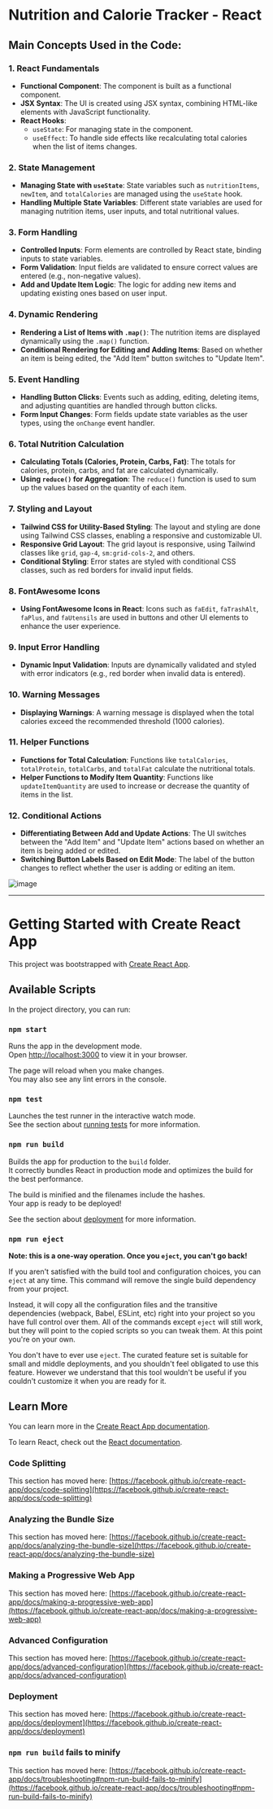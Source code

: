 # Nutrition and Calorie Tracker - React

## Main Concepts Used in the Code:

### 1. React Fundamentals

- **Functional Component**: The component is built as a functional component.
- **JSX Syntax**: The UI is created using JSX syntax, combining HTML-like elements with JavaScript functionality.
- **React Hooks**:
  - `useState`: For managing state in the component.
  - `useEffect`: To handle side effects like recalculating total calories when the list of items changes.

### 2. State Management

- **Managing State with `useState`**: State variables such as `nutritionItems`, `newItem`, and `totalCalories` are managed using the `useState` hook.
- **Handling Multiple State Variables**: Different state variables are used for managing nutrition items, user inputs, and total nutritional values.

### 3. Form Handling

- **Controlled Inputs**: Form elements are controlled by React state, binding inputs to state variables.
- **Form Validation**: Input fields are validated to ensure correct values are entered (e.g., non-negative values).
- **Add and Update Item Logic**: The logic for adding new items and updating existing ones based on user input.

### 4. Dynamic Rendering

- **Rendering a List of Items with `.map()`**: The nutrition items are displayed dynamically using the `.map()` function.
- **Conditional Rendering for Editing and Adding Items**: Based on whether an item is being edited, the "Add Item" button switches to "Update Item".

### 5. Event Handling

- **Handling Button Clicks**: Events such as adding, editing, deleting items, and adjusting quantities are handled through button clicks.
- **Form Input Changes**: Form fields update state variables as the user types, using the `onChange` event handler.

### 6. Total Nutrition Calculation

- **Calculating Totals (Calories, Protein, Carbs, Fat)**: The totals for calories, protein, carbs, and fat are calculated dynamically.
- **Using `reduce()` for Aggregation**: The `reduce()` function is used to sum up the values based on the quantity of each item.

### 7. Styling and Layout

- **Tailwind CSS for Utility-Based Styling**: The layout and styling are done using Tailwind CSS classes, enabling a responsive and customizable UI.
- **Responsive Grid Layout**: The grid layout is responsive, using Tailwind classes like `grid`, `gap-4`, `sm:grid-cols-2`, and others.
- **Conditional Styling**: Error states are styled with conditional CSS classes, such as red borders for invalid input fields.

### 8. FontAwesome Icons

- **Using FontAwesome Icons in React**: Icons such as `faEdit`, `faTrashAlt`, `faPlus`, and `faUtensils` are used in buttons and other UI elements to enhance the user experience.

### 9. Input Error Handling

- **Dynamic Input Validation**: Inputs are dynamically validated and styled with error indicators (e.g., red border when invalid data is entered).

### 10. Warning Messages

- **Displaying Warnings**: A warning message is displayed when the total calories exceed the recommended threshold (1000 calories).

### 11. Helper Functions

- **Functions for Total Calculation**: Functions like `totalCalories`, `totalProtein`, `totalCarbs`, and `totalFat` calculate the nutritional totals.
- **Helper Functions to Modify Item Quantity**: Functions like `updateItemQuantity` are used to increase or decrease the quantity of items in the list.

### 12. Conditional Actions

- **Differentiating Between Add and Update Actions**: The UI switches between the "Add Item" and "Update Item" actions based on whether an item is being added or edited.
- **Switching Button Labels Based on Edit Mode**: The label of the button changes to reflect whether the user is adding or editing an item.

![image](https://github.com/user-attachments/assets/19ab8623-8b84-401f-a340-9e0bbd57cfc3)

---

# Getting Started with Create React App

This project was bootstrapped with [Create React App](https://github.com/facebook/create-react-app).

## Available Scripts

In the project directory, you can run:

### `npm start`

Runs the app in the development mode.\
Open [http://localhost:3000](http://localhost:3000) to view it in your browser.

The page will reload when you make changes.\
You may also see any lint errors in the console.

### `npm test`

Launches the test runner in the interactive watch mode.\
See the section about [running tests](https://facebook.github.io/create-react-app/docs/running-tests) for more information.

### `npm run build`

Builds the app for production to the `build` folder.\
It correctly bundles React in production mode and optimizes the build for the best performance.

The build is minified and the filenames include the hashes.\
Your app is ready to be deployed!

See the section about [deployment](https://facebook.github.io/create-react-app/docs/deployment) for more information.

### `npm run eject`

**Note: this is a one-way operation. Once you `eject`, you can't go back!**

If you aren't satisfied with the build tool and configuration choices, you can `eject` at any time. This command will remove the single build dependency from your project.

Instead, it will copy all the configuration files and the transitive dependencies (webpack, Babel, ESLint, etc) right into your project so you have full control over them. All of the commands except `eject` will still work, but they will point to the copied scripts so you can tweak them. At this point you're on your own.

You don't have to ever use `eject`. The curated feature set is suitable for small and middle deployments, and you shouldn't feel obligated to use this feature. However we understand that this tool wouldn't be useful if you couldn't customize it when you are ready for it.

## Learn More

You can learn more in the [Create React App documentation](https://facebook.github.io/create-react-app/docs/getting-started).

To learn React, check out the [React documentation](https://reactjs.org/).

### Code Splitting

This section has moved here: [https://facebook.github.io/create-react-app/docs/code-splitting](https://facebook.github.io/create-react-app/docs/code-splitting)

### Analyzing the Bundle Size

This section has moved here: [https://facebook.github.io/create-react-app/docs/analyzing-the-bundle-size](https://facebook.github.io/create-react-app/docs/analyzing-the-bundle-size)

### Making a Progressive Web App

This section has moved here: [https://facebook.github.io/create-react-app/docs/making-a-progressive-web-app](https://facebook.github.io/create-react-app/docs/making-a-progressive-web-app)

### Advanced Configuration

This section has moved here: [https://facebook.github.io/create-react-app/docs/advanced-configuration](https://facebook.github.io/create-react-app/docs/advanced-configuration)

### Deployment

This section has moved here: [https://facebook.github.io/create-react-app/docs/deployment](https://facebook.github.io/create-react-app/docs/deployment)

### `npm run build` fails to minify

This section has moved here: [https://facebook.github.io/create-react-app/docs/troubleshooting#npm-run-build-fails-to-minify](https://facebook.github.io/create-react-app/docs/troubleshooting#npm-run-build-fails-to-minify)
